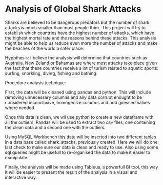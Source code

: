 # Analysis of Global Shark Attacks 

Sharks are believed to be dangerous predators but the number of shark attacks is much smaller than most people think.
This project will try to establish which countries have the highest number of attacks, which have the highest mortal rate and the reasons behind these attacks. This analysis might be able to help us reduce even more the number of attacks and make the beaches of the world a safer place.

Hypothesis: I believe the analysis will determine that countries such as Australia, New Zeland or Bahamas are where most attacks take place given the fact that these countries receive a lot of turism related to aquatic sports: surfing, snorkling, diving, fishing and bathing.  



Procedure analysis technique:

First, the data will be cleaned using pandas and python. This will include removing unnecessary columns and any data corrupt enought to be considered inconclusive, homogenize columns and add guessed values where needed.  

Once this data is clean, we wil use python to create a new dataframe with all the outliers. Pandas will be used to extract two csv files, one containing the clean data and a second one with the outliers.

Using MySQL Workbench this data will be inserted into two different tables in a data base called shark_attacks, previously created. Here we will do one last check to make sure our data is clean and ready to use. Also using some sql queries might be usefull to re-organised the data to make it easier to manipulate.

Finally, the analysis will be made using Tableua, a powerfull BI tool, this way it will be easier to present the result of the analysis in a visual and interactive way. 
